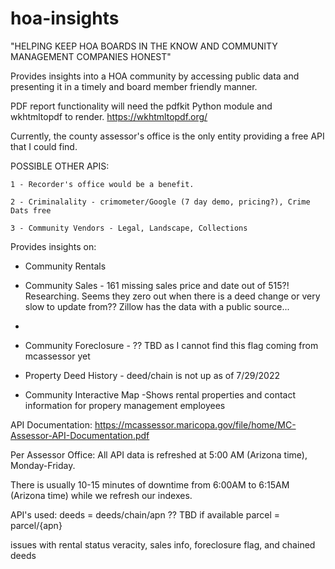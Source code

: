 # hoa-insights
"HELPING KEEP HOA BOARDS IN THE KNOW AND COMMUNITY MANAGEMENT COMPANIES HONEST"

Provides insights into a HOA community by accessing public data and presenting it in a timely and board member friendly 
manner.

PDF report functionality will need the pdfkit Python module and wkhtmltopdf to render. https://wkhtmltopdf.org/



Currently, the county assessor's office is the only entity providing a free API that I could find. 
    
POSSIBLE OTHER APIS:

    1 - Recorder's office would be a benefit.

    2 - Criminalality - crimometer/Google (7 day demo, pricing?), Crime Dats free

    3 - Community Vendors - Legal, Landscape, Collections

Provides insights on:

- Community Rentals
- Community Sales - 161 missing sales price and date out of 515?! Researching. Seems they zero out
when there is a deed change or very slow to update from??
Zillow has the data with a public source...
- 
- Community Foreclosure - ?? TBD as I cannot find this flag coming from mcassessor yet
- Property Deed History - deed/chain is not up as of 7/29/2022

- Community Interactive Map
  -Shows rental properties and contact information for propery management employees  

API Documentation: https://mcassessor.maricopa.gov/file/home/MC-Assessor-API-Documentation.pdf

Per Assessor Office: All API data is refreshed at 5:00 AM (Arizona time), Monday-Friday.

There is usually 10-15 minutes of downtime from 6:00AM to 6:15AM (Arizona time) while we refresh our indexes.

API's used: deeds = deeds/chain/apn ?? TBD if available
            parcel = parcel/{apn}
            
issues with rental status veracity, sales info, foreclosure flag,  and chained deeds